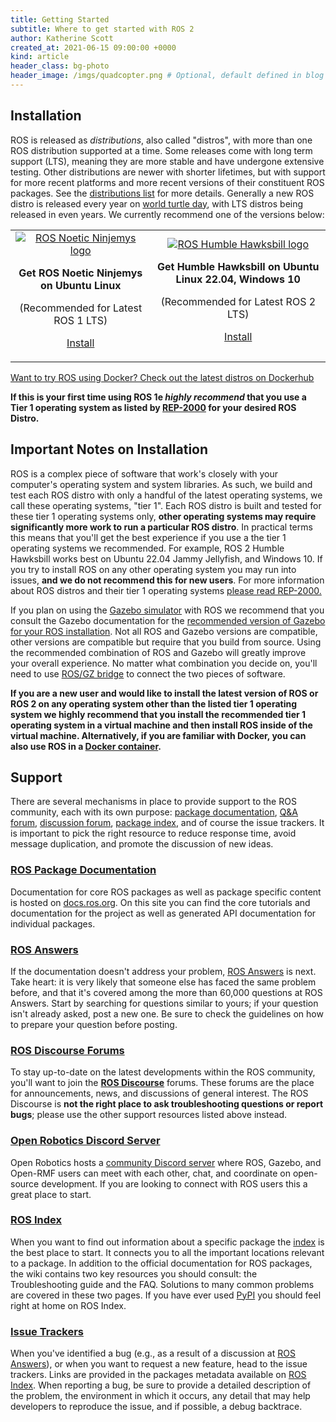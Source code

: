 ```yaml
---
title: Getting Started
subtitle: Where to get started with ROS 2
author: Katherine Scott
created_at: 2021-06-15 09:00:00 +0000
kind: article
header_class: bg-photo
header_image: /imgs/quadcopter.png # Optional, default defined in blog layout
---
```


## Installation

ROS is released as *distributions*, also called "distros", with more than one ROS distribution supported at a time. Some releases come with long term support (LTS), meaning they are more stable and have undergone extensive testing. Other distributions are newer with shorter lifetimes, but with support for more recent platforms and more recent versions of their constituent ROS packages. See the [distributions list](http://docs.ros.org/) for more details. Generally a new ROS distro is released every year on [world turtle day](https://www.worldturtleday.org/), with LTS distros being released in even years. We currently recommend one of the versions below:

<table style="text-align: center">
<tr>
<td style="border: none;">
<a href="http://wiki.ros.org/noetic/Installation/Ubuntu">
<img src="/imgs/noetic.png" alt="ROS Noetic Ninjemys logo" style="float: center; max-height: 120px; vertical-align: middle">
</a>
<p><b>Get ROS Noetic Ninjemys on Ubuntu Linux</b></p>
<p>(Recommended for Latest ROS 1 LTS)</p>
<p><a class="btn btn-large btn-download" href="http://wiki.ros.org/noetic/Installation/Ubuntu">Install</a>
</p>
</td>
<td style="border: none;">
<a href="https://docs.ros.org/en/humble/Installation.html">
<img src="/imgs/humble.png" alt="ROS Humble Hawksbill logo" style="float: center; max-height: 120px; vertical-align: middle">
</a>
<p><b>Get Humble Hawksbill on Ubuntu Linux 22.04, Windows 10</b></p>
<p>(Recommended for Latest ROS 2 LTS)</p>
<p><a class="btn btn-large btn-download" href="https://docs.ros.org/en/humble/Installation.html">Install</a>
</p>
</td>
</tr>
</table>

[Want to try ROS using Docker? Check out the latest distros on Dockerhub](https://hub.docker.com/_/ros/)

**If this is your first time using ROS 1e *highly recommend* that you use a Tier 1 operating system as listed by [REP-2000](https://www.ros.org/reps/rep-2000.html) for your desired ROS Distro.**

## Important Notes on Installation

ROS is a complex piece of software that work's closely with your computer's
operating system and system libraries.  As such, we build and test each ROS
distro with only a handful of the latest operating systems, we call these
operating systems, "tier 1".  Each ROS distro is built and tested for these tier
1 operating systems only, **other operating systems may require significantly
more work to run a particular ROS distro**.  In practical terms this means that
you'll get the best experience if you use a the tier 1 operating systems we
recommended.  For example, ROS 2 Humble Hawksbill works best on Ubuntu 22.04
Jammy Jellyfish, and Windows 10.  If you try to install ROS on any other
operating system you may run into issues, **and we do not recommend this for new
users**.  For more information about ROS distros and their tier 1 operating
systems [please read REP-2000.](https://www.ros.org/reps/rep-2000.html)

If you plan on using the [Gazebo simulator](https://gazebosim.org/home) with ROS
we recommend that you consult the Gazebo documentation for the [recommended
version of Gazebo for your ROS
installation](https://gazebosim.org/docs/garden/ros_installation). Not all ROS
and Gazebo versions are compatible, other versions are compatible but require
that you build from source. Using the recommended combination of ROS and Gazebo
will greatly improve your overall experience. No matter what combination you
decide on, you'll need to use [ROS/GZ
bridge](https://github.com/gazebosim/ros_gz) to connect the two pieces of
software.

**If you are a new user and would like to install the latest version of ROS or
ROS 2 on any operating system other than the listed tier 1 operating system we
highly recommend that you install the recommended tier 1 operating system in a
virtual machine and then install ROS inside of the virtual
machine. Alternatively, if you are familiar with Docker, you can also use ROS in
a [Docker container](https://hub.docker.com/_/ros/).**

## Support

There are several mechanisms in place to provide support to the ROS community,
each with its own purpose: [package documentation](https://docs.ros.org), [Q&A
forum](https://answers.ros.org), [discussion forum](https://discourse.ros.org),
[package index](https://index.ros.org), and of course the issue trackers.  It is
important to pick the right resource to reduce response time, avoid message
duplication, and promote the discussion of new ideas.

### [ROS Package Documentation <i style="font-size: 1rem;" class="fas fa-file-code"></i>](https://docs.ros.org)
Documentation for core ROS packages as well as package specific content is
hosted on [docs.ros.org](https://docs.ros.org).  On this site you can find the
core tutorials and documentation for the project as well as generated API
documentation for individual packages.

### [ROS Answers <i style="font-size: 1rem;" class="fas fa-question-circle"></i>](https://answers.ros.org)
If the documentation doesn't address your problem, [ROS
Answers](https://answers.ros.org) is next.  Take heart: it is very likely that
someone else has faced the same problem before, and that it's covered among the
more than 60,000 questions at ROS Answers.  Start by searching for questions
similar to yours; if your question isn't already asked, post a new one. Be sure
to check the guidelines on how to prepare your question before posting.

### [ROS Discourse Forums <i style="font-size: 1rem;" class="fas fa-comments"></i>](https://discourse.ros.org)

To stay up-to-date on the latest developments within the ROS community, you'll
want to join the **[ROS Discourse](https://discourse.ros.org)** forums.  These
forums are the place for announcements, news, and discussions of general
interest.  The ROS Discourse is **not the right place to ask troubleshooting
questions or report bugs**; please use the other support resources listed above
instead.

### [Open Robotics Discord Server  <i style="font-size: 1rem;" class="fas fa-users"></i>](https://discourse.ros.org)

Open Robotics hosts a [community Discord server](/blog/discord/) where ROS,
Gazebo, and Open-RMF users can meet with each other, chat, and coordinate on
open-source development. If you are looking to connect with ROS users this a
great place to start.

### [ROS Index <i style="font-size: 1rem;" class="fas fa-sitemap"></i>](https://index.ros.org)

When you want to find out information about a specific package the
[index](https://index.ros.org) is the best place to start.  It connects you to
all the important locations relevant to a package.  In addition to the official
documentation for ROS packages, the wiki contains two key resources you should
consult: the Troubleshooting guide and the FAQ. Solutions to many common
problems are covered in these two pages. If you have ever used
[PyPI](https://pypi.org/) you should feel right at home on ROS Index.

### [Issue Trackers <i style="font-size: 1rem;" class="fas fa-bug"></i>](https://github.com/ros2/ros2/issues)

When you've identified a bug (e.g., as a result of a discussion at [ROS
Answers](https://answers.ros.org)), or when you want to request a new feature,
head to the issue trackers.  Links are provided in the packages metadata
available on [ROS Index](https://index.ros.org).  When reporting a bug, be sure
to provide a detailed description of the problem, the environment in which it
occurs, any detail that may help developers to reproduce the issue, and if
possible, a debug backtrace.

